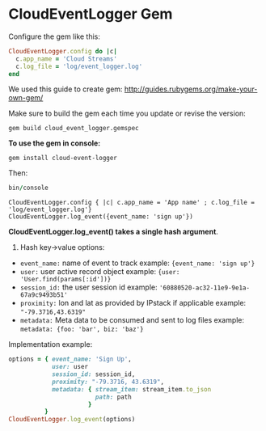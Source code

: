 # CloudEventLogger Gem

Configure the gem like this:

```ruby
CloudEventLogger.config do |c|
  c.app_name = 'Cloud Streams'
  c.log_file = 'log/event_logger.log'
end
```

We used this guide to create gem:
http://guides.rubygems.org/make-your-own-gem/

Make sure to build the gem each time you update or revise the version:
```
gem build cloud_event_logger.gemspec
```

**To use the gem in console:**

```
gem install cloud-event-logger
```
Then:
```ruby
bin/console
```

```
CloudEventLogger.config { |c| c.app_name = 'App name' ; c.log_file = 'log/event_logger.log'}
CloudEventLogger.log_event({event_name: 'sign up'})
```

**CloudEventLogger.log_event() takes a single hash argument**.

1. Hash key->value options:
- `event_name:` name of event to track
  example: `{event_name: 'sign up'}`
- `user:` user active record object
  example: `{user: 'User.find(params[:id'])}`
- `session_id:` the user session id
  example: `'60880520-ac32-11e9-9e1a-67a9c9493b51'` 
- `proximity:` lon and lat as provided by IPstack if applicable
  example: `"-79.3716,43.6319"`
- `metadata:` Meta data to be consumed and sent to log files
  example: `metadata: {foo: 'bar', biz: 'baz'}`

Implementation example:
```ruby
options = { event_name: 'Sign Up',
            user: user 
            session_id: session_id, 
            proximity: "-79.3716, 43.6319",
            metadata: { stream_item: stream_item.to_json
                        path: path 
                      }
          }
CloudEventLogger.log_event(options)
```      
